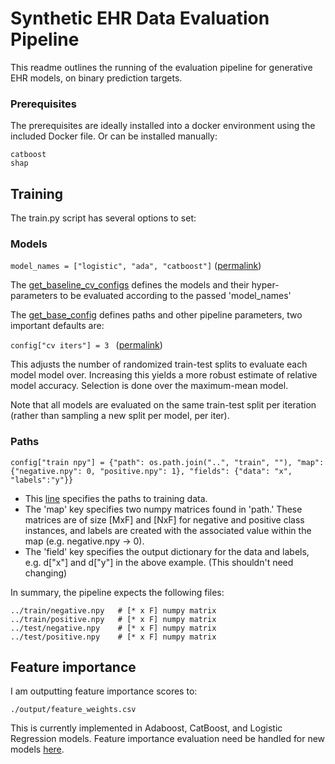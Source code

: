 # Synthetic EHR Data Evaluation Pipeline

This readme outlines the running of the evaluation pipeline for generative EHR models, on binary prediction targets.

### Prerequisites

The prerequisites are ideally installed into a docker environment using the included Docker file. Or can be installed manually: 

```
catboost
shap
```
## Training

The train.py script has several options to set:

### Models
```model_names = ["logistic", "ada", "catboost"]``` ([permalink](https://github.com/ivanbrugere/ehrdc/blob/693bfe18a2c1b5f48cf758528185aec597846b75/app/train.py#L21)) 


The [get_baseline_cv_configs](https://github.com/ivanbrugere/ehrdc/blob/693bfe18a2c1b5f48cf758528185aec597846b75/app/model_configs.py#L13) defines the models and their hyper-parameters to be evaluated according to the passed 'model_names'

The [get_base_config](https://github.com/ivanbrugere/ehrdc/blob/693bfe18a2c1b5f48cf758528185aec597846b75/app/model_configs.py#L110) defines paths and other pipeline parameters, two important defaults are:


```config["cv iters"] = 3 ``` ([permalink](https://github.com/ivanbrugere/ehrdc/blob/457b03eacc506efc0f04ce2ba2e93d17f5e39df3/app/model_configs.py#L133))


This adjusts the number of randomized train-test splits to evaluate each model model over. Increasing this yields a more robust estimate of relative model accuracy. Selection is done over the maximum-mean model. 

Note that all models are evaluated on the same train-test split per iteration (rather than sampling a new split per model, per iter). 

### Paths

```config["train npy"] = {"path": os.path.join("..", "train", ""), "map": {"negative.npy": 0, "positive.npy": 1}, "fields": {"data": "x", "labels":"y"}}```

*  This [line](https://github.com/ivanbrugere/ehrdc/blob/693bfe18a2c1b5f48cf758528185aec597846b75/app/model_configs.py#L127) specifies the paths to training data. 
*  The 'map' key specifies two numpy matrices found in 'path.' These matrices are of size [MxF] and [NxF] for negative and positive class instances, and labels are created with the associated value within the map (e.g. negative.npy → 0). 
*  The 'field' key specifies the output dictionary for the data and labels, e.g. d["x"] and d["y"] in the above example. (This shouldn't need changing)

In summary, the pipeline expects the following files:
```
../train/negative.npy   # [* x F] numpy matrix
../train/positive.npy   # [* x F] numpy matrix
../test/negative.npy    # [* x F] numpy matrix
../test/positive.npy    # [* x F] numpy matrix
```

## Feature importance

I am outputting feature importance scores to:
```
./output/feature_weights.csv
```

This is currently implemented in Adaboost, CatBoost, and Logistic Regression models. Feature importance evaluation need be handled for new models [here](https://github.com/ivanbrugere/ehrdc/blob/457b03eacc506efc0f04ce2ba2e93d17f5e39df3/app/train.py#L49).